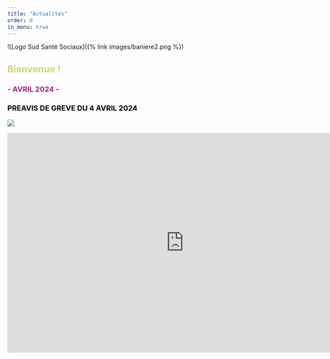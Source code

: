 ```yaml
---
title: "Actualités"
order: 0
in_menu: true
---
```

![Logo Sud Santé Sociaux]({% link images/baniere2.png %})

<p>
<h2><font color="#C5D97A">Bienvenue !</font></h2>
<p>
<p>
<p>
<h3><font color="#A02383">- AVRIL 2024 -</font></h3>
<p>
<h3><font color="#000000">
PREAVIS DE GREVE DU 4 AVRIL 2024 
</font></h3>
<p>

<p>
<img src="https://sudsantesociauxucrm.github.io/section-ucrm/images/Tract_4_avril.png" /> 
<p>
<embed src="https://sudsantesociauxucrm.github.io/section-ucrm/images/2024_04_25_CSD_SUD_SantéS_7_juin_2024.pdf" width="800" height="500" type="application/pdf"/> 